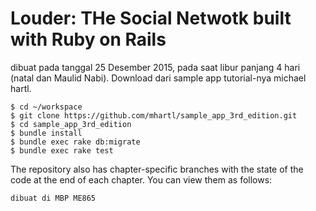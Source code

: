 # Louder: THe Social Netwotk built with Ruby on Rails 

dibuat pada tanggal 25 Desember 2015, pada saat libur panjang 4 hari  (natal dan Maulid Nabi). Download dari sample app tutorial-nya michael hartl.



```
$ cd ~/workspace
$ git clone https://github.com/mhartl/sample_app_3rd_edition.git
$ cd sample_app_3rd_edition
$ bundle install
$ bundle exec rake db:migrate
$ bundle exec rake test
```

The repository also has chapter-specific branches with the state of the code at the end of each chapter. You can view them as follows:

```
dibuat di MBP ME865
